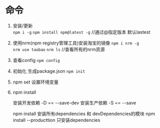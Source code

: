 # 命令

1. 安装/更新   
   `npm i -g`
   `npm install npm@latest -g`  //通过@指定版本 默认lastest

2. 使用nrm(npm registry管理工具)安装淘宝的镜像
  `npm i nrm -g`  
  `nrm use taobao`
  `nrm ls`  //查看所有的nrm资源

3. 查看config
   `npm config`

4. 初始化 生成package.json
   `npm init`

5. npm set 设置环境变量

6. npm install

   安装开发依赖  -D == --save-dev
   安装生产依赖  -S == --save

   npm install 安装所有dependencies 和 devDependencies的模块
   npm install --producttion 只安装dependencies